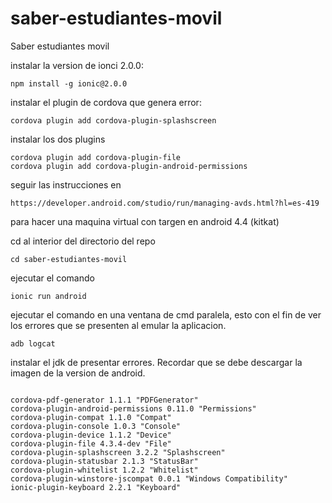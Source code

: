 # saber-estudiantes-movil
Saber estudiantes movil

instalar la version de ionci 2.0.0:
```
npm install -g ionic@2.0.0
```

instalar el plugin de cordova que genera error:

```
cordova plugin add cordova-plugin-splashscreen
```

instalar los dos plugins 
```
cordova plugin add cordova-plugin-file
cordova plugin add cordova-plugin-android-permissions
```

seguir las instrucciones en 
```
https://developer.android.com/studio/run/managing-avds.html?hl=es-419
```

para hacer una maquina virtual con targen en android 4.4 (kitkat)

cd al interior del directorio del repo

```
cd saber-estudiantes-movil
```

ejecutar el comando 

```
ionic run android
```

ejecutar el comando en una ventana de cmd paralela, esto con el fin de ver los errores que se presenten al emular la aplicacion.

```
adb logcat
```


instalar el jdk de presentar errores. Recordar que se debe descargar la imagen de la version de android.

```

cordova-pdf-generator 1.1.1 "PDFGenerator"
cordova-plugin-android-permissions 0.11.0 "Permissions"
cordova-plugin-compat 1.1.0 "Compat"
cordova-plugin-console 1.0.3 "Console"
cordova-plugin-device 1.1.2 "Device"
cordova-plugin-file 4.3.4-dev "File"
cordova-plugin-splashscreen 3.2.2 "Splashscreen"
cordova-plugin-statusbar 2.1.3 "StatusBar"
cordova-plugin-whitelist 1.2.2 "Whitelist"
cordova-plugin-winstore-jscompat 0.0.1 "Windows Compatibility"
ionic-plugin-keyboard 2.2.1 "Keyboard"

```
